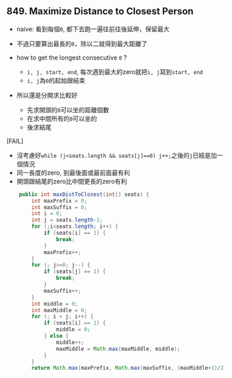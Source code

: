 ## 849. Maximize Distance to Closest Person

* naive: 看到每個`0`, 都下去跑一遍往前往後延伸，保留最大
* 不過只要算出最長的`0`，除以二就得到最大距離了
* how to get the longest consecutive `0` ?
  * `i, j, start, end`, 每次遇到最大的zero就把`i, j`寫到`start, end`
  * `i, j`為`0`的起始跟結束

* 所以還是分開求比較好
  * 先求開頭的`0`可以坐的距離個數
  * 在求中間所有的`0`可以坐的
  * 後求結尾

[FAIL]

* 沒考慮好`while (j<seats.length && seats[j]==0) j++;`之後的`j`已經是加一個情況
* 同一長度的zero, 到最後面或最前面最有利
* 開頭跟結尾的zero比中間更長的zero有利

```java
    public int maxDistToClosest(int[] seats) {
        int maxPrefix = 0;
        int maxSuffix = 0;
        int i = 0;
        int j = seats.length-1;
        for (;i<seats.length; i++) {
            if (seats[i] == 1) {
                break;
            }
            maxPrefix++;
        }
        for (; j>=0; j--) {
            if (seats[j] == 1) {
                break;
            }
            maxSuffix++;
        }
        int middle = 0;
        int maxMiddle = 0;
        for (; i < j; i++) {
            if (seats[i] == 1) {
                middle = 0;
            } else {
                middle++;
                maxMiddle = Math.max(maxMiddle, middle);
            }
        }
        return Math.max(maxPrefix, Math.max(maxSuffix, (maxMiddle+1)/2));    }
```

